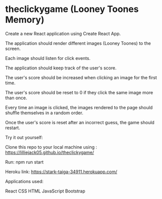 # theclickygame (Looney Toones Memory)


Create a new React application using Create React App. 

The application should render different images (Looney Toones) to the screen.              

Each image should listen for click events.                 

The application should keep track of the user's score.             

The user's score should be increased when clicking an image for the first time.               

The user's score should be reset to 0 if they click the same image more than once.         

Every time an image is clicked, the images rendered to the page should shuffle themselves in a random order.             

Once the user's score is reset after an incorrect guess, the game should restart.    


Try it out yourself:

Clone this repo to your local machine using : https://lilliejack05.github.io/theclickygame/

Run: npm run start



Heroku link: https://stark-taiga-34911.herokuapp.com/


Applications used:

React
CSS
HTML
JavaScript
Bootstrap
